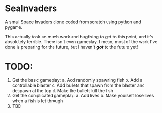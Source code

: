 # SeaInvaders
A small Space Invaders clone coded from scratch using python and pygame.

This actually took so much work and bugfixing to get to this point, and it's absolutely terrible. There isn't even gameplay. I mean, most of the work I've done is preparing for the future, but I haven't ***got*** to the future yet!


# TODO:

1. Get the basic gameplay:
  a. Add randomly spawning fish
  b. Add a controllable blaster
  c. Add bullets that spawn from the blaster and deapawn at the top
  d. Make the bullets kill the fish
2. Get the complicated gameplay:
  a. Add lives
  b. Make yourself lose lives when a fish is let through
3. TBC
